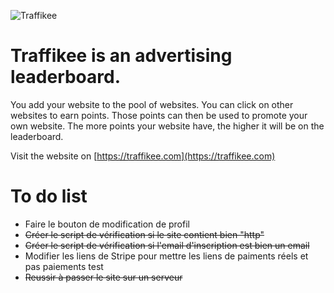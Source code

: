 ![Traffikee](https://i.imgur.com/iCESFd3.png)

# Traffikee is an advertising leaderboard.

You add your website to the pool of websites.
You can click on other websites to earn points.
Those points can then be used to promote your own website.
The more points your website have, the higher it will be on the leaderboard.


Visit the website on [https://traffikee.com](https://traffikee.com) 


# To do list

- Faire le bouton de modification de profil
- ~~Créer le script de vérification si le site contient bien "http"~~
- ~~Créer le script de vérification si l'email d'inscription est bien un email~~
- Modifier les liens de Stripe pour mettre les liens de paiments réels et pas paiements test
- ~~Reussir à passer le site sur un serveur~~
